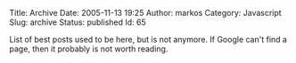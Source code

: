 Title: Archive
Date: 2005-11-13 19:25
Author: markos
Category: Javascript
Slug: archive
Status: published
Id: 65

<p>
  
</p>
<div id="_mcePaste">

List of best posts used to be here, but is not anymore. If Google can't
find a page, then it probably is not worth reading.

</div>

<p>
  
</p>


